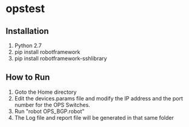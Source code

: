 # opstest

Installation
------------
1. Python 2.7
2. pip install robotframework
3. pip install robotframework-sshlibrary


How to Run
----------
1. Goto the Home directory
2. Edit the devices.params file and modify the IP address and the port number for the OPS Switches.
3. Run "robot OPS_BGP.robot"
4. The Log file and report file will be generated in that same folder
